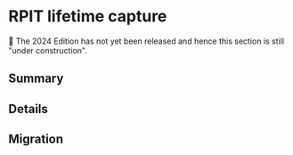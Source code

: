 # RPIT lifetime capture

🚧 The 2024 Edition has not yet been released and hence this section is still "under construction".

## Summary

## Details

## Migration
